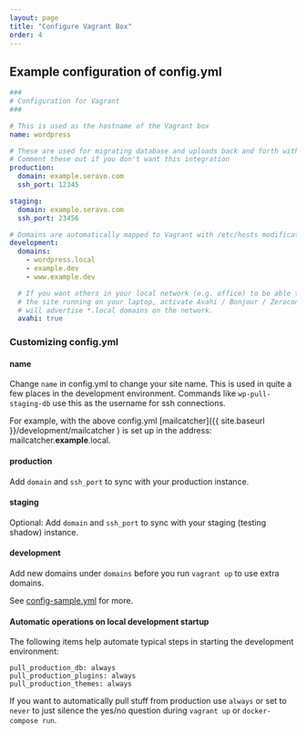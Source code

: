 ```yaml
---
layout: page
title: "Configure Vagrant Box"
order: 4
---
```


## Example configuration of config.yml

```yaml
###
# Configuration for Vagrant
###

# This is used as the hostname of the Vagrant box
name: wordpress

# These are used for migrating database and uploads back and forth with production
# Comment these out if you don't want this integration
production:
  domain: example.seravo.com
  ssh_port: 12345

staging:
  domain: example.seravo.com
  ssh_port: 23456

# Domains are automatically mapped to Vagrant with /etc/hosts modifications
development:
  domains:
    - wordpress.local
    - example.dev
    - www.example.dev

  # If you want others in your local network (e.g. office) to be able to access
  # the site running on your laptop, activate Avahi / Bonjour / Zeroconf that
  # will advertise *.local domains on the network.
  avahi: true
```

### Customizing config.yml

#### name

Change `name` in config.yml to change your site name. This is used in quite a few places in the development environment. Commands like `wp-pull-staging-db` use this as the username for ssh connections.

For example, with the above config.yml [mailcatcher]({{ site.baseurl }}/development/mailcatcher ) is set up in the address: mailcatcher.**example**.local.

#### production

Add `domain` and `ssh_port` to sync with your production instance.

#### staging

Optional: Add `domain` and `ssh_port` to sync with your staging (testing shadow) instance.

#### development

Add new domains under `domains` before you run `vagrant up` to use extra domains.

See [config-sample.yml](https://github.com/Seravo/wordpress/blob/master/config-sample.yml) for more.

#### Automatic operations on local development startup

The following items help automate typical steps in starting the development environment:

```
pull_production_db: always
pull_production_plugins: always
pull_production_themes: always
```

If you want to automatically pull stuff from production use `always` or set to `never` to just silence the yes/no question during `vagrant up` or `docker-compose run`.
